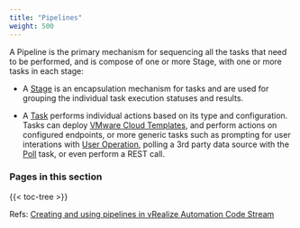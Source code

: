 ```yaml
---
title: "Pipelines"
weight: 500
---
```

A Pipeline is the primary mechanism for sequencing all the tasks that need to be performed, and is compose of one or more Stage, with one or more tasks in each stage:

- A [Stage](/Pipelines/Stages) is an encapsulation mechanism for tasks and are used for grouping the individual task execution statuses and results. 

- A [Task](/Pipelines/Tasks) performs individual actions based on its type and configuration.  Tasks can deploy [VMware Cloud Templates](Tasks/cloudtemplate), and perform actions on configured endpoints, or more generic tasks such as prompting for user interations with [User Operation](/User-Operations), polling a 3rd party data source with the [Poll](/Pipelines/Tasks/poll/) task, or even perform a REST call.



### Pages in this section
{{< toc-tree >}}


Refs:
[Creating and using pipelines in vRealize Automation Code Stream](https://docs.vmware.com/en/vRealize-Automation/8.3/Using-and-Managing-CodeStream/GUID-A2BB3A55-E42D-428C-8F7F-9EBE4AECD5FD.html)